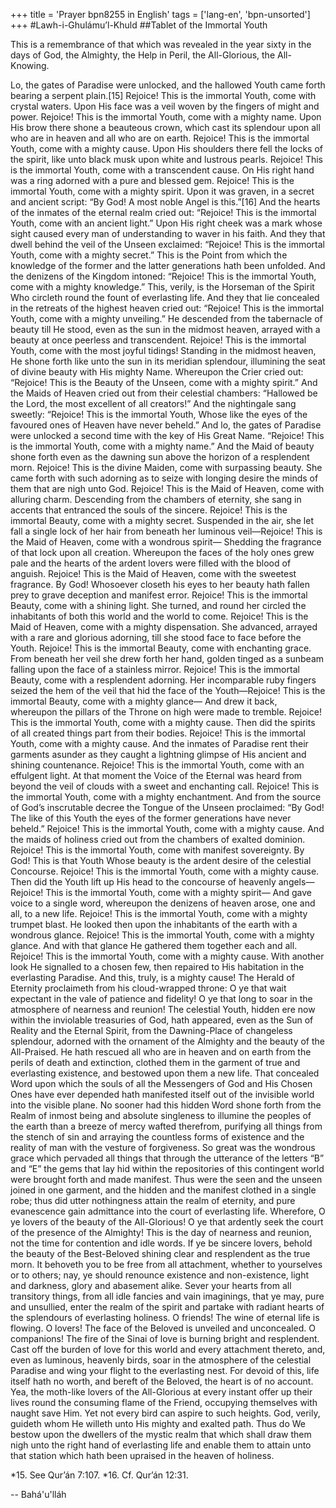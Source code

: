 +++
title = 'Prayer bpn8255 in English'
tags = ['lang-en', 'bpn-unsorted']
+++
#Lawh-i-Ghulámu’l-Khuld
##Tablet of the Immortal Youth

This is a remembrance of that which was revealed in the year sixty in the days of God, the Almighty, the Help in Peril, the All-Glorious, the All-Knowing.

Lo, the gates of Paradise were unlocked, and the hallowed Youth came forth bearing a serpent plain.[15] Rejoice! This is the immortal Youth, come with crystal waters.
Upon His face was a veil woven by the fingers of might and power. Rejoice! This is the immortal Youth, come with a mighty name.
Upon His brow there shone a beauteous crown, which cast its splendour upon all who are in heaven and all who are on earth. Rejoice! This is the immortal Youth, come with a mighty cause.
Upon His shoulders there fell the locks of the spirit, like unto black musk upon white and lustrous pearls. Rejoice! This is the immortal Youth, come with a transcendent cause.
On His right hand was a ring adorned with a pure and blessed gem. Rejoice! This is the immortal Youth, come with a mighty spirit.
Upon it was graven, in a secret and ancient script: “By God! A most noble Angel is this.”[16] And the hearts of the inmates of the eternal realm cried out: “Rejoice! This is the immortal Youth, come with an ancient light.”
Upon His right cheek was a mark whose sight caused every man of understanding to waver in his faith. And they that dwell behind the veil of the Unseen exclaimed: “Rejoice! This is the immortal Youth, come with a mighty secret.”
This is the Point from which the knowledge of the former and the latter generations hath been unfolded. And the denizens of the Kingdom intoned: “Rejoice! This is the immortal Youth, come with a mighty knowledge.”
This, verily, is the Horseman of the Spirit Who circleth round the fount of everlasting life. And they that lie concealed in the retreats of the highest heaven cried out: “Rejoice! This is the immortal Youth, come with a mighty unveiling.”
He descended from the tabernacle of beauty till He stood, even as the sun in the midmost heaven, arrayed with a beauty at once peerless and transcendent. Rejoice! This is the immortal Youth, come with the most joyful tidings!
Standing in the midmost heaven, He shone forth like unto the sun in its meridian splendour, illumining the seat of divine beauty with His mighty Name. Whereupon the Crier cried out: “Rejoice! This is the Beauty of the Unseen, come with a mighty spirit.”
And the Maids of Heaven cried out from their celestial chambers: “Hallowed be the Lord, the most excellent of all creators!” And the nightingale sang sweetly: “Rejoice! This is the immortal Youth, Whose like the eyes of the favoured ones of Heaven have never beheld.”
And lo, the gates of Paradise were unlocked a second time with the key of His Great Name. “Rejoice! This is the immortal Youth, come with a mighty name.”
And the Maid of beauty shone forth even as the dawning sun above the horizon of a resplendent morn. Rejoice! This is the divine Maiden, come with surpassing beauty.
She came forth with such adorning as to seize with longing desire the minds of them that are nigh unto God. Rejoice! This is the Maid of Heaven, come with alluring charm.
Descending from the chambers of eternity, she sang in accents that entranced the souls of the sincere. Rejoice! This is the immortal Beauty, come with a mighty secret.
Suspended in the air, she let fall a single lock of her hair from beneath her luminous veil—Rejoice! This is the Maid of Heaven, come with a wondrous spirit—
Shedding the fragrance of that lock upon all creation. Whereupon the faces of the holy ones grew pale and the hearts of the ardent lovers were filled with the blood of anguish. Rejoice! This is the Maid of Heaven, come with the sweetest fragrance.
By God! Whosoever closeth his eyes to her beauty hath fallen prey to grave deception and manifest error. Rejoice! This is the immortal Beauty, come with a shining light.
She turned, and round her circled the inhabitants of both this world and the world to come. Rejoice! This is the Maid of Heaven, come with a mighty dispensation.
She advanced, arrayed with a rare and glorious adorning, till she stood face to face before the Youth. Rejoice! This is the immortal Beauty, come with enchanting grace.
From beneath her veil she drew forth her hand, golden tinged as a sunbeam falling upon the face of a stainless mirror. Rejoice! This is the immortal Beauty, come with a resplendent adorning.
Her incomparable ruby fingers seized the hem of the veil that hid the face of the Youth—Rejoice! This is the immortal Beauty, come with a mighty glance—
And drew it back, whereupon the pillars of the Throne on high were made to tremble. Rejoice! This is the immortal Youth, come with a mighty cause.
Then did the spirits of all created things part from their bodies. Rejoice! This is the immortal Youth, come with a mighty cause.
And the inmates of Paradise rent their garments asunder as they caught a lightning glimpse of His ancient and shining countenance. Rejoice! This is the immortal Youth, come with an effulgent light.
At that moment the Voice of the Eternal was heard from beyond the veil of clouds with a sweet and enchanting call. Rejoice! This is the immortal Youth, come with a mighty enchantment.
And from the source of God’s inscrutable decree the Tongue of the Unseen proclaimed: “By God! The like of this Youth the eyes of the former generations have never beheld.” Rejoice! This is the immortal Youth, come with a mighty cause.
And the maids of holiness cried out from the chambers of exalted dominion. Rejoice! This is the immortal Youth, come with manifest sovereignty.
By God! This is that Youth Whose beauty is the ardent desire of the celestial Concourse. Rejoice! This is the immortal Youth, come with a mighty cause.
Then did the Youth lift up His head to the concourse of heavenly angels—Rejoice! This is the immortal Youth, come with a mighty spirit—
And gave voice to a single word, whereupon the denizens of heaven arose, one and all, to a new life. Rejoice! This is the immortal Youth, come with a mighty trumpet blast.
He looked then upon the inhabitants of the earth with a wondrous glance. Rejoice! This is the immortal Youth, come with a mighty glance.
And with that glance He gathered them together each and all. Rejoice! This is the immortal Youth, come with a mighty cause.
With another look He signalled to a chosen few, then repaired to His habitation in the everlasting Paradise. And this, truly, is a mighty cause!
The Herald of Eternity proclaimeth from his cloud-wrapped throne: O ye that wait expectant in the vale of patience and fidelity! O ye that long to soar in the atmosphere of nearness and reunion! The celestial Youth, hidden ere now within the inviolable treasuries of God, hath appeared, even as the Sun of Reality and the Eternal Spirit, from the Dawning-Place of changeless splendour, adorned with the ornament of the Almighty and the beauty of the All-Praised. He hath rescued all who are in heaven and on earth from the perils of death and extinction, clothed them in the garment of true and everlasting existence, and bestowed upon them a new life.
That concealed Word upon which the souls of all the Messengers of God and His Chosen Ones have ever depended hath manifested itself out of the invisible world into the visible plane. No sooner had this hidden Word shone forth from the Realm of inmost being and absolute singleness to illumine the peoples of the earth than a breeze of mercy wafted therefrom, purifying all things from the stench of sin and arraying the countless forms of existence and the reality of man with the vesture of forgiveness. So great was the wondrous grace which pervaded all things that through the utterance of the letters “B” and “E” the gems that lay hid within the repositories of this contingent world were brought forth and made manifest. Thus were the seen and the unseen joined in one garment, and the hidden and the manifest clothed in a single robe; thus did utter nothingness attain the realm of eternity, and pure evanescence gain admittance into the court of everlasting life.
Wherefore, O ye lovers of the beauty of the All-Glorious! O ye that ardently seek the court of the presence of the Almighty! This is the day of nearness and reunion, not the time for contention and idle words. If ye be sincere lovers, behold the beauty of the Best-Beloved shining clear and resplendent as the true morn. It behoveth you to be free from all attachment, whether to yourselves or to others; nay, ye should renounce existence and non-existence, light and darkness, glory and abasement alike. Sever your hearts from all transitory things, from all idle fancies and vain imaginings, that ye may, pure and unsullied, enter the realm of the spirit and partake with radiant hearts of the splendours of everlasting holiness.
O friends! The wine of eternal life is flowing. O lovers! The face of the Beloved is unveiled and unconcealed. O companions! The fire of the Sinai of love is burning bright and resplendent. Cast off the burden of love for this world and every attachment thereto, and, even as luminous, heavenly birds, soar in the atmosphere of the celestial Paradise and wing your flight to the everlasting nest. For devoid of this, life itself hath no worth, and bereft of the Beloved, the heart is of no account.
Yea, the moth-like lovers of the All-Glorious at every instant offer up their lives round the consuming flame of the Friend, occupying themselves with naught save Him. Yet not every bird can aspire to such heights. God, verily, guideth whom He willeth unto His mighty and exalted path.
Thus do We bestow upon the dwellers of the mystic realm that which shall draw them nigh unto the right hand of everlasting life and enable them to attain unto that station which hath been upraised in the heaven of holiness.

*15.    See Qur’án 7:107.
*16.    Cf. Qur’án 12:31.

-- Bahá'u'lláh
